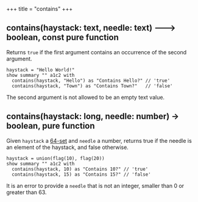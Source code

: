 +++
title = "contains"
+++

## contains(haystack: text, needle: text) 🡒 boolean, const pure function

Returns `true` if the first argument contains an occurrence of the second argument.

```envision
haystack = "Hello World!"
show summary "" a1c2 with
  contains(haystack, "Hello") as "Contains Hello?" // 'true'
  contains(haystack, "Town") as "Contains Town?"   // 'false'
```

The second argument is not allowed to be an empty text value.

## contains(haystack: long, needle: number) -> boolean, pure function

Given `haystack` a [64-set](../../_/64set/) and `needle` a number, returns true if the needle is an element of the haystack, and false otherwise.

```envision
haystack = union(flag(10), flag(20))
show summary "" a1c2 with 
  contains(haystack, 10) as "Contains 10?" // 'true'
  contains(haystack, 15) as "Contains 15?" // 'false'
```

It is an error to provide a `needle` that is not an integer, smaller than 0 or greater than 63.
